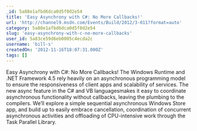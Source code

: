 ```yaml
---
_id: 5a88e1afbd6dca0d5f0d2e54
title: 'Easy Asynchrony with C#: No More Callbacks!'
url: 'http://channel9.msdn.com/Events/Build/2012/3-011?format=auto'
category: 5a88e1afbd6dca0d5f0d2e54
slug: 'easy-asynchrony-with-c-no-more-callbacks'
user_id: 5a83ce59d6eb0005c4ecda2c
username: 'bill-s'
createdOn: '2012-11-16T18:07:31.000Z'
tags: []
---
```


Easy Asynchrony with C#: No More Callbacks! The Windows Runtime and .NET Framework 4.5 rely heavily on an asynchronous programming model to ensure the responsiveness of client apps and scalability of services. The new async feature in the C# and VB languagesmakes it easy to coordinate asynchronous functionality without callbacks, leaving the plumbing to the compilers. We’ll explore a simple sequential asynchronous Windows Store app, and build up to easily embrace cancellation, coordination of concurrent asynchronous activities and offloading of CPU-intensive work through the Task Parallel Library.
